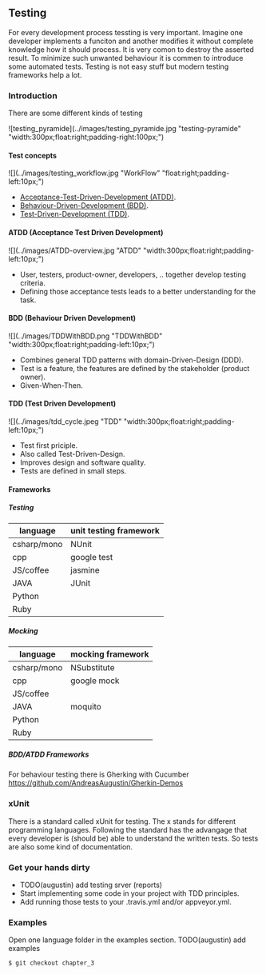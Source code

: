 ## Testing

For every development process tessting is very important. Imagine one developer implements a funciton and another modifies it without complete knowledge how it should process. It is very comon to destroy the asserted result. To minimize such unwanted behaviour it is commen to introduce some automated tests. Testing is not easy stuff but modern testing frameworks help a lot.

### Introduction

There are some different kinds of testing

![testing_pyramide](../images/testing_pyramide.jpg "testing-pyramide" "width:300px;float:right;padding-right:100px;")

#### Test concepts

![](../images/testing_workflow.jpg "WorkFlow" "float:right;padding-left:10px;")
- [Acceptance-Test-Driven-Development (ATDD)](#ATDD).
- [Behaviour-Driven-Development (BDD)](#BDD).
- [Test-Driven-Development (TDD)](#TDD).

#### ATDD (Acceptance Test Driven Development)

![](../images/ATDD-overview.jpg "ATDD"  "width:300px;float:right;padding-left:10px;")
- User, testers, product-owner, developers, .. together develop testing criteria.
- Defining those acceptance tests leads to a better understanding for the task.


#### BDD (Behaviour Driven Development)

![](../images/TDDWithBDD.png "TDDWithBDD" "width:300px;float:right;padding-left:10px;")
- Combines general TDD patterns with domain-Driven-Design (DDD).
- Test is a feature, the features are defined by the stakeholder (product owner).
- Given-When-Then.

#### TDD (Test Driven Development)

![](../images/tdd_cycle.jpeg "TDD" "width:300px;float:right;padding-left:10px;")
- Test first priciple.
- Also called Test-Driven-Design.
- Improves design and software quality.
- Tests are defined in small steps.

#### Frameworks

##### Testing

| language    | unit testing framework |
|-------------|------------------------|
| csharp/mono | NUnit                  |
| cpp         | google test            |
| JS/coffee   | jasmine                |
| JAVA        | JUnit                  |
| Python      |						   |
| Ruby        |                        |

##### Mocking

| language    | mocking framework |
|-------------|-------------------|
| csharp/mono | NSubstitute       |
| cpp         | google mock       |
| JS/coffee   |    |
| JAVA        | moquito           |
| Python      |     |
| Ruby        |  |

##### BDD/ATDD Frameworks

For behaviour testing there is Gherking with Cucumber
https://github.com/AndreasAugustin/Gherkin-Demos

### xUnit

There is a standard called xUnit for testing. The x stands for different programming languages. Following the standard has the advangage that every developer is (should be) able to understand the written tests. So tests are also some kind of documentation.

### Get your hands dirty

- TODO(augustin) add testing srver (reports)
- Start implementing some code in your project with TDD principles.
- Add running those tests to your .travis.yml and/or appveyor.yml.


### Examples

Open one language folder in the examples section.
TODO(augustin) add examples

	$ git checkout chapter_3
